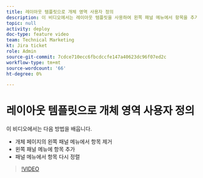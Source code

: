 ```yaml
---
title: 레이아웃 템플릿으로 개체 영역 사용자 정의
description: 이 비디오에서는 레이아웃 템플릿을 사용하여 왼쪽 패널 메뉴에서 항목을 추가, 제거 및 다시 정렬하는 방법을 알아봅니다.
topic: null
activity: deploy
doc-type: feature video
team: Technical Marketing
kt: Jira ticket
role: Admin
source-git-commit: 7cdce710ecc6fbcdccfe147a40623dc96f07ed2c
workflow-type: tm+mt
source-wordcount: '66'
ht-degree: 0%

---
```


# 레이아웃 템플릿으로 개체 영역 사용자 정의

이 비디오에서는 다음 방법을 배웁니다.

* 개체 페이지의 왼쪽 패널 메뉴에서 항목 제거
* 왼쪽 패널 메뉴에 항목 추가
* 패널 메뉴에서 항목 다시 정렬

>[!VIDEO](https://video.tv.adobe.com/v/335075/?quality=12)
